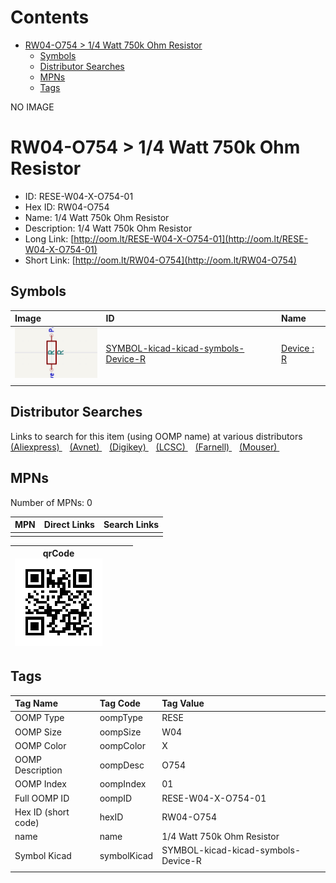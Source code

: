 



Contents
========

* [RW04-O754 > 1/4 Watt 750k Ohm Resistor](#rw04-o754--14-watt-750k-ohm-resistor)
	* [Symbols](#symbols)
	* [Distributor Searches](#distributor-searches)
	* [MPNs](#mpns)
	* [Tags](#tags)
  
NO IMAGE  
# RW04-O754 > 1/4 Watt 750k Ohm Resistor

- ID: RESE-W04-X-O754-01
- Hex ID: RW04-O754
- Name: 1/4 Watt 750k Ohm Resistor
- Description: 1/4 Watt 750k Ohm Resistor
- Long Link: [http://oom.lt/RESE-W04-X-O754-01](http://oom.lt/RESE-W04-X-O754-01)
- Short Link: [http://oom.lt/RW04-O754](http://oom.lt/RW04-O754)

## Symbols
  

|Image|ID|Name|
| :--- | :--- | :--- |
|[![](https://raw.githubusercontent.com/oomlout/oomlout_OOMP_eda_V2/main/SYMBOL/kicad/kicad-symbols/Device/R/image_140.png)](https://github.com/oomlout/oomlout_OOMP_eda_V2/tree/main/SYMBOL/kicad/kicad-symbols/Device/R/)|[SYMBOL-kicad-kicad-symbols-Device-R](https://github.com/oomlout/oomlout_OOMP_eda_V2/tree/main/SYMBOL/kicad/kicad-symbols/Device/R/)|[Device : R](https://github.com/oomlout/oomlout_OOMP_eda_V2/tree/main/SYMBOL/kicad/kicad-symbols/Device/R/)|
||||

## Distributor Searches
  
Links to search for this item (using OOMP name) at various distributors  
[(Aliexpress) ](https://www.aliexpress.com/wholesale?SearchText=11171/4+Watt+750k+Ohm+Resistor)&nbsp;&nbsp;&nbsp;[(Avnet) ](https://www.avnet.com/shop/us/search/1/4+Watt+750k+Ohm+Resistor)&nbsp;&nbsp;&nbsp;[(Digikey) ](https://www.digikey.co.uk/en/products/result?s=1/4+Watt+750k+Ohm+Resistor)&nbsp;&nbsp;&nbsp;[(LCSC) ](https://www.lcsc.com/search?q=1/4+Watt+750k+Ohm+Resistor)&nbsp;&nbsp;&nbsp;[(Farnell) ](https://uk.farnell.com/search?st=1/4+Watt+750k+Ohm+Resistor)&nbsp;&nbsp;&nbsp;[(Mouser) ](https://www.mouser.com/c/?q=1/4+Watt+750k+Ohm+Resistor)&nbsp;&nbsp;&nbsp;
## MPNs
  
Number of MPNs: 0  

|MPN|Direct Links|Search Links|
| :--- | :--- | :--- |
||||
  

|qrCode<br>[![](https://raw.githubusercontent.com/oomlout/oomlout_OOMP_parts_V2/main/RESE/W04/X/O754/01/qrCode_140.png)](https://github.com/oomlout/oomlout_OOMP_parts_V2/tree/main/RESE/W04/X/O754/01/qrCode.png)||||
| :---: | :---: | :---: | :---: |

## Tags
  

|Tag Name|Tag Code|Tag Value|
| :--- | :--- | :--- |
|OOMP Type|oompType|RESE|
|OOMP Size|oompSize|W04|
|OOMP Color|oompColor|X|
|OOMP Description|oompDesc|O754|
|OOMP Index|oompIndex|01|
|Full OOMP ID|oompID|RESE-W04-X-O754-01|
|Hex ID (short code)|hexID|RW04-O754|
|name|name|1/4 Watt 750k Ohm Resistor|
|Symbol Kicad|symbolKicad|SYMBOL-kicad-kicad-symbols-Device-R|
||||
